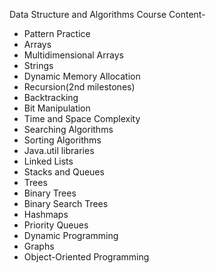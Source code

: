 Data Structure and Algorithms Course Content-
* Pattern Practice
*  Arrays
* Multidimensional Arrays
* Strings
* Dynamic Memory Allocation
* Recursion(2nd milestones)
*  Backtracking
*  Bit Manipulation
* Time and Space Complexity
* Searching Algorithms
* Sorting Algorithms
* Java.util libraries
* Linked Lists
* Stacks and Queues
* Trees
* Binary Trees
* Binary Search Trees
* Hashmaps
*  Priority Queues
* Dynamic Programming
*  Graphs
*  Object-Oriented Programming





